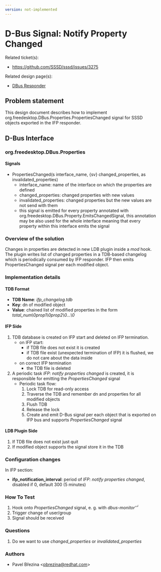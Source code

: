 ```yaml
---
version: not-implemented
---
```


# D-Bus Signal: Notify Property Changed

Related ticket(s):

  - <https://github.com/SSSD/sssd/issues/3275>

Related design page(s):

  - [DBus Responder](dbus_responder.md)

## Problem statement

This design document describes how to implement org.freedesktop.DBus.Properties.PropertiesChanged signal for SSSD objects exported in the IFP responder.

## D-Bus Interface

### org.freedesktop.DBus.Properties

#### Signals

  - PropertiesChanged(s interface_name, {sv} changed_properties, as invalidated_properties)
    - interface_name: name of the interface on which the properties are defined
    - changed_properties: changed properties with new values
    - invalidated_properties: changed properties but the new values are not send with them
    - this signal is emitted for every property annotated with org.freedesktop.DBus.Property.EmitsChangedSignal, this annotation may be also used for the whole interface meaning that every property within this interface emits the signal

### Overview of the solution

Changes in properties are detected in new LDB plugin inside a *mod* hook. The plugin writes list of changed properties in a TDB-based changelog which is periodically consumed by IFP responder. IFP then emits PropertiesChanged signal per each modified object.

### Implementation details

#### TDB Format

  - **TDB Name**: *ifp_changelog.tdb*
  - **Key**: dn of modified object
  - **Value**: chained list of modified properties in the form *total_num\\0prop1\\0prop2\\0...\\0*

#### IFP Side

1.  TDB database is created on IFP start and deleted on IFP termination.
    - on IFP start:
        - if TDB file does not exist it is created
        - if TDB file exist (unexpected termination of IFP) it is flushed, we do not care about the data inside
    - on correct IFP termination
        - the TDB file is deleted
2.  A periodic task *IFP: notify properties changed* is created, it is responsible for emitting the *PropertiesChanged* signal
    - Periodic task flow:
        1.  Lock TDB for read-only access
        2.  Traverse the TDB and remember dn and properties for all modified objects
        3.  Flush TDB
        4.  Release the lock
        5.  Create and emit D-Bus signal per each object that is exported on IFP bus and supports *PropertiesChanged* signal

#### LDB Plugin Side

1.  If TDB file does not exist just quit
2.  If modified object supports the signal store it in the TDB

### Configuration changes

In IFP section:

  - **ifp_notification_interval**: period of *IFP: notify properties changed*, disabled if 0, default 300 (5 minutes)

### How To Test

1.  Hook onto *PropertiesChanged* signal, e. g. with *dbus-monitor'̈́'*
2.  Trigger change of user/group
3.  Signal should be received

### Questions

1.  Do we want to use *changed_properties* or *invalidated_properties*

### Authors

  - Pavel Březina \<pbrezina@redhat.com\>
